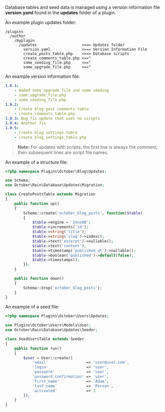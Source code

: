 Database tables and seed data is managed using a version information file **version.yaml** found 
in the **updates** folder of a plugin.

An example plugin updates folder:

```
/plugins
  /author
    /myplugin
      /updates                    <=== Updates folder
        version.yaml              <=== Version Information File
        create_posts_table.php    <=== Database scripts
        create_comments_table.php <==^
        some_seeding_file.php     <==^
        some_upgrade_file.php     <==^
```

An example version information file:

```yaml
1.0.1:
    - Added some upgrade file and some seeding
    - some_upgrade_file.php
    - some_seeding_file.php
1.0.2:
    - Create blog post comments table
    - create_comments_table.php
1.0.3: Bug fix update that uses no scripts
1.0.4: Another fix
1.0.5: 
    - Create blog settings table
    - create_blog_settings_table.php
```

> **Note:** For updates with scripts, the first line is always the comment, then subsequent lines are script file names.

An example of a structure file:

```php
<?php namespace Plugins\October\Blog\Updates;

use Schema;
use October\Rain\Database\Updates\Migration;

class CreatePostsTable extends Migration
{
    public function up()
    {
        Schema::create('october_blog_posts', function($table)
        {
            $table->engine = 'InnoDB';
            $table->increments('id');
            $table->string('title');
            $table->string('slug')->index();
            $table->text('excerpt')->nullable();
            $table->text('content');
            $table->timestamp('published_at')->nullable();
            $table->boolean('published')->default(false);
            $table->timestamps();
        });
    }

    public function down()
    {
        Schema::drop('october_blog_posts');
    }
}
```

An example of a seed file:
```php
<?php namespace Plugins\October\Users\Updates;

use Plugins\October\Users\Models\User;
use October\Rain\Database\Updates\Seeder;

class SeedUsersTable extends Seeder 
{
    public function run()
    {
        $user = User::create([
            'email'                 => 'user@user.com',
            'login'                 => 'user',
            'password'              => 'user',
            'password_confirmation' => 'user',
            'first_name'            => 'Adam',
            'last_name'             => 'Person',
            'activated'             => 1
        ]);
    }
}
```